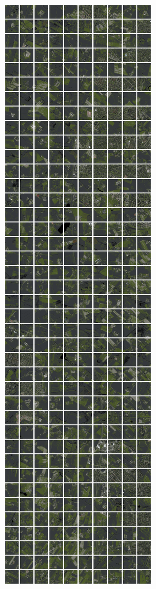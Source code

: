 <html>
<div>
<img src="https://github.com/HakkaTjakka/NL_TILE_MAP/blob/main/18/625/-1045/r.6250.-10450.png" height="44" width="44">
<img src="https://github.com/HakkaTjakka/NL_TILE_MAP/blob/main/18/625/-1045/r.6251.-10450.png" height="44" width="44">
<img src="https://github.com/HakkaTjakka/NL_TILE_MAP/blob/main/18/625/-1045/r.6252.-10450.png" height="44" width="44">
<img src="https://github.com/HakkaTjakka/NL_TILE_MAP/blob/main/18/625/-1045/r.6253.-10450.png" height="44" width="44">
<img src="https://github.com/HakkaTjakka/NL_TILE_MAP/blob/main/18/625/-1045/r.6254.-10450.png" height="44" width="44">
<img src="https://github.com/HakkaTjakka/NL_TILE_MAP/blob/main/18/625/-1045/r.6255.-10450.png" height="44" width="44">
<img src="https://github.com/HakkaTjakka/NL_TILE_MAP/blob/main/18/625/-1045/r.6256.-10450.png" height="44" width="44">
<img src="https://github.com/HakkaTjakka/NL_TILE_MAP/blob/main/18/625/-1045/r.6257.-10450.png" height="44" width="44">
<img src="https://github.com/HakkaTjakka/NL_TILE_MAP/blob/main/18/625/-1045/r.6258.-10450.png" height="44" width="44">
<img src="https://github.com/HakkaTjakka/NL_TILE_MAP/blob/main/18/625/-1045/r.6259.-10450.png" height="44" width="44">
<img src="https://github.com/HakkaTjakka/NL_TILE_MAP/blob/main/18/626/-1045/r.6260.-10450.png" height="44" width="44">
<img src="https://github.com/HakkaTjakka/NL_TILE_MAP/blob/main/18/626/-1045/r.6261.-10450.png" height="44" width="44">
<img src="https://github.com/HakkaTjakka/NL_TILE_MAP/blob/main/18/626/-1045/r.6262.-10450.png" height="44" width="44">
<img src="https://github.com/HakkaTjakka/NL_TILE_MAP/blob/main/18/626/-1045/r.6263.-10450.png" height="44" width="44">
<img src="https://github.com/HakkaTjakka/NL_TILE_MAP/blob/main/18/626/-1045/r.6264.-10450.png" height="44" width="44">
<img src="https://github.com/HakkaTjakka/NL_TILE_MAP/blob/main/18/626/-1045/r.6265.-10450.png" height="44" width="44">
<img src="https://github.com/HakkaTjakka/NL_TILE_MAP/blob/main/18/626/-1045/r.6266.-10450.png" height="44" width="44">
<img src="https://github.com/HakkaTjakka/NL_TILE_MAP/blob/main/18/626/-1045/r.6267.-10450.png" height="44" width="44">
<img src="https://github.com/HakkaTjakka/NL_TILE_MAP/blob/main/18/626/-1045/r.6268.-10450.png" height="44" width="44">
<img src="https://github.com/HakkaTjakka/NL_TILE_MAP/blob/main/18/626/-1045/r.6269.-10450.png" height="44" width="44">
<br>
<img src="https://github.com/HakkaTjakka/NL_TILE_MAP/blob/main/18/625/-1045/r.6250.-10449.png" height="44" width="44">
<img src="https://github.com/HakkaTjakka/NL_TILE_MAP/blob/main/18/625/-1045/r.6251.-10449.png" height="44" width="44">
<img src="https://github.com/HakkaTjakka/NL_TILE_MAP/blob/main/18/625/-1045/r.6252.-10449.png" height="44" width="44">
<img src="https://github.com/HakkaTjakka/NL_TILE_MAP/blob/main/18/625/-1045/r.6253.-10449.png" height="44" width="44">
<img src="https://github.com/HakkaTjakka/NL_TILE_MAP/blob/main/18/625/-1045/r.6254.-10449.png" height="44" width="44">
<img src="https://github.com/HakkaTjakka/NL_TILE_MAP/blob/main/18/625/-1045/r.6255.-10449.png" height="44" width="44">
<img src="https://github.com/HakkaTjakka/NL_TILE_MAP/blob/main/18/625/-1045/r.6256.-10449.png" height="44" width="44">
<img src="https://github.com/HakkaTjakka/NL_TILE_MAP/blob/main/18/625/-1045/r.6257.-10449.png" height="44" width="44">
<img src="https://github.com/HakkaTjakka/NL_TILE_MAP/blob/main/18/625/-1045/r.6258.-10449.png" height="44" width="44">
<img src="https://github.com/HakkaTjakka/NL_TILE_MAP/blob/main/18/625/-1045/r.6259.-10449.png" height="44" width="44">
<img src="https://github.com/HakkaTjakka/NL_TILE_MAP/blob/main/18/626/-1045/r.6260.-10449.png" height="44" width="44">
<img src="https://github.com/HakkaTjakka/NL_TILE_MAP/blob/main/18/626/-1045/r.6261.-10449.png" height="44" width="44">
<img src="https://github.com/HakkaTjakka/NL_TILE_MAP/blob/main/18/626/-1045/r.6262.-10449.png" height="44" width="44">
<img src="https://github.com/HakkaTjakka/NL_TILE_MAP/blob/main/18/626/-1045/r.6263.-10449.png" height="44" width="44">
<img src="https://github.com/HakkaTjakka/NL_TILE_MAP/blob/main/18/626/-1045/r.6264.-10449.png" height="44" width="44">
<img src="https://github.com/HakkaTjakka/NL_TILE_MAP/blob/main/18/626/-1045/r.6265.-10449.png" height="44" width="44">
<img src="https://github.com/HakkaTjakka/NL_TILE_MAP/blob/main/18/626/-1045/r.6266.-10449.png" height="44" width="44">
<img src="https://github.com/HakkaTjakka/NL_TILE_MAP/blob/main/18/626/-1045/r.6267.-10449.png" height="44" width="44">
<img src="https://github.com/HakkaTjakka/NL_TILE_MAP/blob/main/18/626/-1045/r.6268.-10449.png" height="44" width="44">
<img src="https://github.com/HakkaTjakka/NL_TILE_MAP/blob/main/18/626/-1045/r.6269.-10449.png" height="44" width="44">
<br>
<img src="https://github.com/HakkaTjakka/NL_TILE_MAP/blob/main/18/625/-1045/r.6250.-10448.png" height="44" width="44">
<img src="https://github.com/HakkaTjakka/NL_TILE_MAP/blob/main/18/625/-1045/r.6251.-10448.png" height="44" width="44">
<img src="https://github.com/HakkaTjakka/NL_TILE_MAP/blob/main/18/625/-1045/r.6252.-10448.png" height="44" width="44">
<img src="https://github.com/HakkaTjakka/NL_TILE_MAP/blob/main/18/625/-1045/r.6253.-10448.png" height="44" width="44">
<img src="https://github.com/HakkaTjakka/NL_TILE_MAP/blob/main/18/625/-1045/r.6254.-10448.png" height="44" width="44">
<img src="https://github.com/HakkaTjakka/NL_TILE_MAP/blob/main/18/625/-1045/r.6255.-10448.png" height="44" width="44">
<img src="https://github.com/HakkaTjakka/NL_TILE_MAP/blob/main/18/625/-1045/r.6256.-10448.png" height="44" width="44">
<img src="https://github.com/HakkaTjakka/NL_TILE_MAP/blob/main/18/625/-1045/r.6257.-10448.png" height="44" width="44">
<img src="https://github.com/HakkaTjakka/NL_TILE_MAP/blob/main/18/625/-1045/r.6258.-10448.png" height="44" width="44">
<img src="https://github.com/HakkaTjakka/NL_TILE_MAP/blob/main/18/625/-1045/r.6259.-10448.png" height="44" width="44">
<img src="https://github.com/HakkaTjakka/NL_TILE_MAP/blob/main/18/626/-1045/r.6260.-10448.png" height="44" width="44">
<img src="https://github.com/HakkaTjakka/NL_TILE_MAP/blob/main/18/626/-1045/r.6261.-10448.png" height="44" width="44">
<img src="https://github.com/HakkaTjakka/NL_TILE_MAP/blob/main/18/626/-1045/r.6262.-10448.png" height="44" width="44">
<img src="https://github.com/HakkaTjakka/NL_TILE_MAP/blob/main/18/626/-1045/r.6263.-10448.png" height="44" width="44">
<img src="https://github.com/HakkaTjakka/NL_TILE_MAP/blob/main/18/626/-1045/r.6264.-10448.png" height="44" width="44">
<img src="https://github.com/HakkaTjakka/NL_TILE_MAP/blob/main/18/626/-1045/r.6265.-10448.png" height="44" width="44">
<img src="https://github.com/HakkaTjakka/NL_TILE_MAP/blob/main/18/626/-1045/r.6266.-10448.png" height="44" width="44">
<img src="https://github.com/HakkaTjakka/NL_TILE_MAP/blob/main/18/626/-1045/r.6267.-10448.png" height="44" width="44">
<img src="https://github.com/HakkaTjakka/NL_TILE_MAP/blob/main/18/626/-1045/r.6268.-10448.png" height="44" width="44">
<img src="https://github.com/HakkaTjakka/NL_TILE_MAP/blob/main/18/626/-1045/r.6269.-10448.png" height="44" width="44">
<br>
<img src="https://github.com/HakkaTjakka/NL_TILE_MAP/blob/main/18/625/-1045/r.6250.-10447.png" height="44" width="44">
<img src="https://github.com/HakkaTjakka/NL_TILE_MAP/blob/main/18/625/-1045/r.6251.-10447.png" height="44" width="44">
<img src="https://github.com/HakkaTjakka/NL_TILE_MAP/blob/main/18/625/-1045/r.6252.-10447.png" height="44" width="44">
<img src="https://github.com/HakkaTjakka/NL_TILE_MAP/blob/main/18/625/-1045/r.6253.-10447.png" height="44" width="44">
<img src="https://github.com/HakkaTjakka/NL_TILE_MAP/blob/main/18/625/-1045/r.6254.-10447.png" height="44" width="44">
<img src="https://github.com/HakkaTjakka/NL_TILE_MAP/blob/main/18/625/-1045/r.6255.-10447.png" height="44" width="44">
<img src="https://github.com/HakkaTjakka/NL_TILE_MAP/blob/main/18/625/-1045/r.6256.-10447.png" height="44" width="44">
<img src="https://github.com/HakkaTjakka/NL_TILE_MAP/blob/main/18/625/-1045/r.6257.-10447.png" height="44" width="44">
<img src="https://github.com/HakkaTjakka/NL_TILE_MAP/blob/main/18/625/-1045/r.6258.-10447.png" height="44" width="44">
<img src="https://github.com/HakkaTjakka/NL_TILE_MAP/blob/main/18/625/-1045/r.6259.-10447.png" height="44" width="44">
<img src="https://github.com/HakkaTjakka/NL_TILE_MAP/blob/main/18/626/-1045/r.6260.-10447.png" height="44" width="44">
<img src="https://github.com/HakkaTjakka/NL_TILE_MAP/blob/main/18/626/-1045/r.6261.-10447.png" height="44" width="44">
<img src="https://github.com/HakkaTjakka/NL_TILE_MAP/blob/main/18/626/-1045/r.6262.-10447.png" height="44" width="44">
<img src="https://github.com/HakkaTjakka/NL_TILE_MAP/blob/main/18/626/-1045/r.6263.-10447.png" height="44" width="44">
<img src="https://github.com/HakkaTjakka/NL_TILE_MAP/blob/main/18/626/-1045/r.6264.-10447.png" height="44" width="44">
<img src="https://github.com/HakkaTjakka/NL_TILE_MAP/blob/main/18/626/-1045/r.6265.-10447.png" height="44" width="44">
<img src="https://github.com/HakkaTjakka/NL_TILE_MAP/blob/main/18/626/-1045/r.6266.-10447.png" height="44" width="44">
<img src="https://github.com/HakkaTjakka/NL_TILE_MAP/blob/main/18/626/-1045/r.6267.-10447.png" height="44" width="44">
<img src="https://github.com/HakkaTjakka/NL_TILE_MAP/blob/main/18/626/-1045/r.6268.-10447.png" height="44" width="44">
<img src="https://github.com/HakkaTjakka/NL_TILE_MAP/blob/main/18/626/-1045/r.6269.-10447.png" height="44" width="44">
<br>
<img src="https://github.com/HakkaTjakka/NL_TILE_MAP/blob/main/18/625/-1045/r.6250.-10446.png" height="44" width="44">
<img src="https://github.com/HakkaTjakka/NL_TILE_MAP/blob/main/18/625/-1045/r.6251.-10446.png" height="44" width="44">
<img src="https://github.com/HakkaTjakka/NL_TILE_MAP/blob/main/18/625/-1045/r.6252.-10446.png" height="44" width="44">
<img src="https://github.com/HakkaTjakka/NL_TILE_MAP/blob/main/18/625/-1045/r.6253.-10446.png" height="44" width="44">
<img src="https://github.com/HakkaTjakka/NL_TILE_MAP/blob/main/18/625/-1045/r.6254.-10446.png" height="44" width="44">
<img src="https://github.com/HakkaTjakka/NL_TILE_MAP/blob/main/18/625/-1045/r.6255.-10446.png" height="44" width="44">
<img src="https://github.com/HakkaTjakka/NL_TILE_MAP/blob/main/18/625/-1045/r.6256.-10446.png" height="44" width="44">
<img src="https://github.com/HakkaTjakka/NL_TILE_MAP/blob/main/18/625/-1045/r.6257.-10446.png" height="44" width="44">
<img src="https://github.com/HakkaTjakka/NL_TILE_MAP/blob/main/18/625/-1045/r.6258.-10446.png" height="44" width="44">
<img src="https://github.com/HakkaTjakka/NL_TILE_MAP/blob/main/18/625/-1045/r.6259.-10446.png" height="44" width="44">
<img src="https://github.com/HakkaTjakka/NL_TILE_MAP/blob/main/18/626/-1045/r.6260.-10446.png" height="44" width="44">
<img src="https://github.com/HakkaTjakka/NL_TILE_MAP/blob/main/18/626/-1045/r.6261.-10446.png" height="44" width="44">
<img src="https://github.com/HakkaTjakka/NL_TILE_MAP/blob/main/18/626/-1045/r.6262.-10446.png" height="44" width="44">
<img src="https://github.com/HakkaTjakka/NL_TILE_MAP/blob/main/18/626/-1045/r.6263.-10446.png" height="44" width="44">
<img src="https://github.com/HakkaTjakka/NL_TILE_MAP/blob/main/18/626/-1045/r.6264.-10446.png" height="44" width="44">
<img src="https://github.com/HakkaTjakka/NL_TILE_MAP/blob/main/18/626/-1045/r.6265.-10446.png" height="44" width="44">
<img src="https://github.com/HakkaTjakka/NL_TILE_MAP/blob/main/18/626/-1045/r.6266.-10446.png" height="44" width="44">
<img src="https://github.com/HakkaTjakka/NL_TILE_MAP/blob/main/18/626/-1045/r.6267.-10446.png" height="44" width="44">
<img src="https://github.com/HakkaTjakka/NL_TILE_MAP/blob/main/18/626/-1045/r.6268.-10446.png" height="44" width="44">
<img src="https://github.com/HakkaTjakka/NL_TILE_MAP/blob/main/18/626/-1045/r.6269.-10446.png" height="44" width="44">
<br>
<img src="https://github.com/HakkaTjakka/NL_TILE_MAP/blob/main/18/625/-1045/r.6250.-10445.png" height="44" width="44">
<img src="https://github.com/HakkaTjakka/NL_TILE_MAP/blob/main/18/625/-1045/r.6251.-10445.png" height="44" width="44">
<img src="https://github.com/HakkaTjakka/NL_TILE_MAP/blob/main/18/625/-1045/r.6252.-10445.png" height="44" width="44">
<img src="https://github.com/HakkaTjakka/NL_TILE_MAP/blob/main/18/625/-1045/r.6253.-10445.png" height="44" width="44">
<img src="https://github.com/HakkaTjakka/NL_TILE_MAP/blob/main/18/625/-1045/r.6254.-10445.png" height="44" width="44">
<img src="https://github.com/HakkaTjakka/NL_TILE_MAP/blob/main/18/625/-1045/r.6255.-10445.png" height="44" width="44">
<img src="https://github.com/HakkaTjakka/NL_TILE_MAP/blob/main/18/625/-1045/r.6256.-10445.png" height="44" width="44">
<img src="https://github.com/HakkaTjakka/NL_TILE_MAP/blob/main/18/625/-1045/r.6257.-10445.png" height="44" width="44">
<img src="https://github.com/HakkaTjakka/NL_TILE_MAP/blob/main/18/625/-1045/r.6258.-10445.png" height="44" width="44">
<img src="https://github.com/HakkaTjakka/NL_TILE_MAP/blob/main/18/625/-1045/r.6259.-10445.png" height="44" width="44">
<img src="https://github.com/HakkaTjakka/NL_TILE_MAP/blob/main/18/626/-1045/r.6260.-10445.png" height="44" width="44">
<img src="https://github.com/HakkaTjakka/NL_TILE_MAP/blob/main/18/626/-1045/r.6261.-10445.png" height="44" width="44">
<img src="https://github.com/HakkaTjakka/NL_TILE_MAP/blob/main/18/626/-1045/r.6262.-10445.png" height="44" width="44">
<img src="https://github.com/HakkaTjakka/NL_TILE_MAP/blob/main/18/626/-1045/r.6263.-10445.png" height="44" width="44">
<img src="https://github.com/HakkaTjakka/NL_TILE_MAP/blob/main/18/626/-1045/r.6264.-10445.png" height="44" width="44">
<img src="https://github.com/HakkaTjakka/NL_TILE_MAP/blob/main/18/626/-1045/r.6265.-10445.png" height="44" width="44">
<img src="https://github.com/HakkaTjakka/NL_TILE_MAP/blob/main/18/626/-1045/r.6266.-10445.png" height="44" width="44">
<img src="https://github.com/HakkaTjakka/NL_TILE_MAP/blob/main/18/626/-1045/r.6267.-10445.png" height="44" width="44">
<img src="https://github.com/HakkaTjakka/NL_TILE_MAP/blob/main/18/626/-1045/r.6268.-10445.png" height="44" width="44">
<img src="https://github.com/HakkaTjakka/NL_TILE_MAP/blob/main/18/626/-1045/r.6269.-10445.png" height="44" width="44">
<br>
<img src="https://github.com/HakkaTjakka/NL_TILE_MAP/blob/main/18/625/-1045/r.6250.-10444.png" height="44" width="44">
<img src="https://github.com/HakkaTjakka/NL_TILE_MAP/blob/main/18/625/-1045/r.6251.-10444.png" height="44" width="44">
<img src="https://github.com/HakkaTjakka/NL_TILE_MAP/blob/main/18/625/-1045/r.6252.-10444.png" height="44" width="44">
<img src="https://github.com/HakkaTjakka/NL_TILE_MAP/blob/main/18/625/-1045/r.6253.-10444.png" height="44" width="44">
<img src="https://github.com/HakkaTjakka/NL_TILE_MAP/blob/main/18/625/-1045/r.6254.-10444.png" height="44" width="44">
<img src="https://github.com/HakkaTjakka/NL_TILE_MAP/blob/main/18/625/-1045/r.6255.-10444.png" height="44" width="44">
<img src="https://github.com/HakkaTjakka/NL_TILE_MAP/blob/main/18/625/-1045/r.6256.-10444.png" height="44" width="44">
<img src="https://github.com/HakkaTjakka/NL_TILE_MAP/blob/main/18/625/-1045/r.6257.-10444.png" height="44" width="44">
<img src="https://github.com/HakkaTjakka/NL_TILE_MAP/blob/main/18/625/-1045/r.6258.-10444.png" height="44" width="44">
<img src="https://github.com/HakkaTjakka/NL_TILE_MAP/blob/main/18/625/-1045/r.6259.-10444.png" height="44" width="44">
<img src="https://github.com/HakkaTjakka/NL_TILE_MAP/blob/main/18/626/-1045/r.6260.-10444.png" height="44" width="44">
<img src="https://github.com/HakkaTjakka/NL_TILE_MAP/blob/main/18/626/-1045/r.6261.-10444.png" height="44" width="44">
<img src="https://github.com/HakkaTjakka/NL_TILE_MAP/blob/main/18/626/-1045/r.6262.-10444.png" height="44" width="44">
<img src="https://github.com/HakkaTjakka/NL_TILE_MAP/blob/main/18/626/-1045/r.6263.-10444.png" height="44" width="44">
<img src="https://github.com/HakkaTjakka/NL_TILE_MAP/blob/main/18/626/-1045/r.6264.-10444.png" height="44" width="44">
<img src="https://github.com/HakkaTjakka/NL_TILE_MAP/blob/main/18/626/-1045/r.6265.-10444.png" height="44" width="44">
<img src="https://github.com/HakkaTjakka/NL_TILE_MAP/blob/main/18/626/-1045/r.6266.-10444.png" height="44" width="44">
<img src="https://github.com/HakkaTjakka/NL_TILE_MAP/blob/main/18/626/-1045/r.6267.-10444.png" height="44" width="44">
<img src="https://github.com/HakkaTjakka/NL_TILE_MAP/blob/main/18/626/-1045/r.6268.-10444.png" height="44" width="44">
<img src="https://github.com/HakkaTjakka/NL_TILE_MAP/blob/main/18/626/-1045/r.6269.-10444.png" height="44" width="44">
<br>
<img src="https://github.com/HakkaTjakka/NL_TILE_MAP/blob/main/18/625/-1045/r.6250.-10443.png" height="44" width="44">
<img src="https://github.com/HakkaTjakka/NL_TILE_MAP/blob/main/18/625/-1045/r.6251.-10443.png" height="44" width="44">
<img src="https://github.com/HakkaTjakka/NL_TILE_MAP/blob/main/18/625/-1045/r.6252.-10443.png" height="44" width="44">
<img src="https://github.com/HakkaTjakka/NL_TILE_MAP/blob/main/18/625/-1045/r.6253.-10443.png" height="44" width="44">
<img src="https://github.com/HakkaTjakka/NL_TILE_MAP/blob/main/18/625/-1045/r.6254.-10443.png" height="44" width="44">
<img src="https://github.com/HakkaTjakka/NL_TILE_MAP/blob/main/18/625/-1045/r.6255.-10443.png" height="44" width="44">
<img src="https://github.com/HakkaTjakka/NL_TILE_MAP/blob/main/18/625/-1045/r.6256.-10443.png" height="44" width="44">
<img src="https://github.com/HakkaTjakka/NL_TILE_MAP/blob/main/18/625/-1045/r.6257.-10443.png" height="44" width="44">
<img src="https://github.com/HakkaTjakka/NL_TILE_MAP/blob/main/18/625/-1045/r.6258.-10443.png" height="44" width="44">
<img src="https://github.com/HakkaTjakka/NL_TILE_MAP/blob/main/18/625/-1045/r.6259.-10443.png" height="44" width="44">
<img src="https://github.com/HakkaTjakka/NL_TILE_MAP/blob/main/18/626/-1045/r.6260.-10443.png" height="44" width="44">
<img src="https://github.com/HakkaTjakka/NL_TILE_MAP/blob/main/18/626/-1045/r.6261.-10443.png" height="44" width="44">
<img src="https://github.com/HakkaTjakka/NL_TILE_MAP/blob/main/18/626/-1045/r.6262.-10443.png" height="44" width="44">
<img src="https://github.com/HakkaTjakka/NL_TILE_MAP/blob/main/18/626/-1045/r.6263.-10443.png" height="44" width="44">
<img src="https://github.com/HakkaTjakka/NL_TILE_MAP/blob/main/18/626/-1045/r.6264.-10443.png" height="44" width="44">
<img src="https://github.com/HakkaTjakka/NL_TILE_MAP/blob/main/18/626/-1045/r.6265.-10443.png" height="44" width="44">
<img src="https://github.com/HakkaTjakka/NL_TILE_MAP/blob/main/18/626/-1045/r.6266.-10443.png" height="44" width="44">
<img src="https://github.com/HakkaTjakka/NL_TILE_MAP/blob/main/18/626/-1045/r.6267.-10443.png" height="44" width="44">
<img src="https://github.com/HakkaTjakka/NL_TILE_MAP/blob/main/18/626/-1045/r.6268.-10443.png" height="44" width="44">
<img src="https://github.com/HakkaTjakka/NL_TILE_MAP/blob/main/18/626/-1045/r.6269.-10443.png" height="44" width="44">
<br>
<img src="https://github.com/HakkaTjakka/NL_TILE_MAP/blob/main/18/625/-1045/r.6250.-10442.png" height="44" width="44">
<img src="https://github.com/HakkaTjakka/NL_TILE_MAP/blob/main/18/625/-1045/r.6251.-10442.png" height="44" width="44">
<img src="https://github.com/HakkaTjakka/NL_TILE_MAP/blob/main/18/625/-1045/r.6252.-10442.png" height="44" width="44">
<img src="https://github.com/HakkaTjakka/NL_TILE_MAP/blob/main/18/625/-1045/r.6253.-10442.png" height="44" width="44">
<img src="https://github.com/HakkaTjakka/NL_TILE_MAP/blob/main/18/625/-1045/r.6254.-10442.png" height="44" width="44">
<img src="https://github.com/HakkaTjakka/NL_TILE_MAP/blob/main/18/625/-1045/r.6255.-10442.png" height="44" width="44">
<img src="https://github.com/HakkaTjakka/NL_TILE_MAP/blob/main/18/625/-1045/r.6256.-10442.png" height="44" width="44">
<img src="https://github.com/HakkaTjakka/NL_TILE_MAP/blob/main/18/625/-1045/r.6257.-10442.png" height="44" width="44">
<img src="https://github.com/HakkaTjakka/NL_TILE_MAP/blob/main/18/625/-1045/r.6258.-10442.png" height="44" width="44">
<img src="https://github.com/HakkaTjakka/NL_TILE_MAP/blob/main/18/625/-1045/r.6259.-10442.png" height="44" width="44">
<img src="https://github.com/HakkaTjakka/NL_TILE_MAP/blob/main/18/626/-1045/r.6260.-10442.png" height="44" width="44">
<img src="https://github.com/HakkaTjakka/NL_TILE_MAP/blob/main/18/626/-1045/r.6261.-10442.png" height="44" width="44">
<img src="https://github.com/HakkaTjakka/NL_TILE_MAP/blob/main/18/626/-1045/r.6262.-10442.png" height="44" width="44">
<img src="https://github.com/HakkaTjakka/NL_TILE_MAP/blob/main/18/626/-1045/r.6263.-10442.png" height="44" width="44">
<img src="https://github.com/HakkaTjakka/NL_TILE_MAP/blob/main/18/626/-1045/r.6264.-10442.png" height="44" width="44">
<img src="https://github.com/HakkaTjakka/NL_TILE_MAP/blob/main/18/626/-1045/r.6265.-10442.png" height="44" width="44">
<img src="https://github.com/HakkaTjakka/NL_TILE_MAP/blob/main/18/626/-1045/r.6266.-10442.png" height="44" width="44">
<img src="https://github.com/HakkaTjakka/NL_TILE_MAP/blob/main/18/626/-1045/r.6267.-10442.png" height="44" width="44">
<img src="https://github.com/HakkaTjakka/NL_TILE_MAP/blob/main/18/626/-1045/r.6268.-10442.png" height="44" width="44">
<img src="https://github.com/HakkaTjakka/NL_TILE_MAP/blob/main/18/626/-1045/r.6269.-10442.png" height="44" width="44">
<br>
<img src="https://github.com/HakkaTjakka/NL_TILE_MAP/blob/main/18/625/-1045/r.6250.-10441.png" height="44" width="44">
<img src="https://github.com/HakkaTjakka/NL_TILE_MAP/blob/main/18/625/-1045/r.6251.-10441.png" height="44" width="44">
<img src="https://github.com/HakkaTjakka/NL_TILE_MAP/blob/main/18/625/-1045/r.6252.-10441.png" height="44" width="44">
<img src="https://github.com/HakkaTjakka/NL_TILE_MAP/blob/main/18/625/-1045/r.6253.-10441.png" height="44" width="44">
<img src="https://github.com/HakkaTjakka/NL_TILE_MAP/blob/main/18/625/-1045/r.6254.-10441.png" height="44" width="44">
<img src="https://github.com/HakkaTjakka/NL_TILE_MAP/blob/main/18/625/-1045/r.6255.-10441.png" height="44" width="44">
<img src="https://github.com/HakkaTjakka/NL_TILE_MAP/blob/main/18/625/-1045/r.6256.-10441.png" height="44" width="44">
<img src="https://github.com/HakkaTjakka/NL_TILE_MAP/blob/main/18/625/-1045/r.6257.-10441.png" height="44" width="44">
<img src="https://github.com/HakkaTjakka/NL_TILE_MAP/blob/main/18/625/-1045/r.6258.-10441.png" height="44" width="44">
<img src="https://github.com/HakkaTjakka/NL_TILE_MAP/blob/main/18/625/-1045/r.6259.-10441.png" height="44" width="44">
<img src="https://github.com/HakkaTjakka/NL_TILE_MAP/blob/main/18/626/-1045/r.6260.-10441.png" height="44" width="44">
<img src="https://github.com/HakkaTjakka/NL_TILE_MAP/blob/main/18/626/-1045/r.6261.-10441.png" height="44" width="44">
<img src="https://github.com/HakkaTjakka/NL_TILE_MAP/blob/main/18/626/-1045/r.6262.-10441.png" height="44" width="44">
<img src="https://github.com/HakkaTjakka/NL_TILE_MAP/blob/main/18/626/-1045/r.6263.-10441.png" height="44" width="44">
<img src="https://github.com/HakkaTjakka/NL_TILE_MAP/blob/main/18/626/-1045/r.6264.-10441.png" height="44" width="44">
<img src="https://github.com/HakkaTjakka/NL_TILE_MAP/blob/main/18/626/-1045/r.6265.-10441.png" height="44" width="44">
<img src="https://github.com/HakkaTjakka/NL_TILE_MAP/blob/main/18/626/-1045/r.6266.-10441.png" height="44" width="44">
<img src="https://github.com/HakkaTjakka/NL_TILE_MAP/blob/main/18/626/-1045/r.6267.-10441.png" height="44" width="44">
<img src="https://github.com/HakkaTjakka/NL_TILE_MAP/blob/main/18/626/-1045/r.6268.-10441.png" height="44" width="44">
<img src="https://github.com/HakkaTjakka/NL_TILE_MAP/blob/main/18/626/-1045/r.6269.-10441.png" height="44" width="44">
<br>
<img src="https://github.com/HakkaTjakka/NL_TILE_MAP/blob/main/18/625/-1044/r.6250.-10440.png" height="44" width="44">
<img src="https://github.com/HakkaTjakka/NL_TILE_MAP/blob/main/18/625/-1044/r.6251.-10440.png" height="44" width="44">
<img src="https://github.com/HakkaTjakka/NL_TILE_MAP/blob/main/18/625/-1044/r.6252.-10440.png" height="44" width="44">
<img src="https://github.com/HakkaTjakka/NL_TILE_MAP/blob/main/18/625/-1044/r.6253.-10440.png" height="44" width="44">
<img src="https://github.com/HakkaTjakka/NL_TILE_MAP/blob/main/18/625/-1044/r.6254.-10440.png" height="44" width="44">
<img src="https://github.com/HakkaTjakka/NL_TILE_MAP/blob/main/18/625/-1044/r.6255.-10440.png" height="44" width="44">
<img src="https://github.com/HakkaTjakka/NL_TILE_MAP/blob/main/18/625/-1044/r.6256.-10440.png" height="44" width="44">
<img src="https://github.com/HakkaTjakka/NL_TILE_MAP/blob/main/18/625/-1044/r.6257.-10440.png" height="44" width="44">
<img src="https://github.com/HakkaTjakka/NL_TILE_MAP/blob/main/18/625/-1044/r.6258.-10440.png" height="44" width="44">
<img src="https://github.com/HakkaTjakka/NL_TILE_MAP/blob/main/18/625/-1044/r.6259.-10440.png" height="44" width="44">
<img src="https://github.com/HakkaTjakka/NL_TILE_MAP/blob/main/18/626/-1044/r.6260.-10440.png" height="44" width="44">
<img src="https://github.com/HakkaTjakka/NL_TILE_MAP/blob/main/18/626/-1044/r.6261.-10440.png" height="44" width="44">
<img src="https://github.com/HakkaTjakka/NL_TILE_MAP/blob/main/18/626/-1044/r.6262.-10440.png" height="44" width="44">
<img src="https://github.com/HakkaTjakka/NL_TILE_MAP/blob/main/18/626/-1044/r.6263.-10440.png" height="44" width="44">
<img src="https://github.com/HakkaTjakka/NL_TILE_MAP/blob/main/18/626/-1044/r.6264.-10440.png" height="44" width="44">
<img src="https://github.com/HakkaTjakka/NL_TILE_MAP/blob/main/18/626/-1044/r.6265.-10440.png" height="44" width="44">
<img src="https://github.com/HakkaTjakka/NL_TILE_MAP/blob/main/18/626/-1044/r.6266.-10440.png" height="44" width="44">
<img src="https://github.com/HakkaTjakka/NL_TILE_MAP/blob/main/18/626/-1044/r.6267.-10440.png" height="44" width="44">
<img src="https://github.com/HakkaTjakka/NL_TILE_MAP/blob/main/18/626/-1044/r.6268.-10440.png" height="44" width="44">
<img src="https://github.com/HakkaTjakka/NL_TILE_MAP/blob/main/18/626/-1044/r.6269.-10440.png" height="44" width="44">
<br>
<img src="https://github.com/HakkaTjakka/NL_TILE_MAP/blob/main/18/625/-1044/r.6250.-10439.png" height="44" width="44">
<img src="https://github.com/HakkaTjakka/NL_TILE_MAP/blob/main/18/625/-1044/r.6251.-10439.png" height="44" width="44">
<img src="https://github.com/HakkaTjakka/NL_TILE_MAP/blob/main/18/625/-1044/r.6252.-10439.png" height="44" width="44">
<img src="https://github.com/HakkaTjakka/NL_TILE_MAP/blob/main/18/625/-1044/r.6253.-10439.png" height="44" width="44">
<img src="https://github.com/HakkaTjakka/NL_TILE_MAP/blob/main/18/625/-1044/r.6254.-10439.png" height="44" width="44">
<img src="https://github.com/HakkaTjakka/NL_TILE_MAP/blob/main/18/625/-1044/r.6255.-10439.png" height="44" width="44">
<img src="https://github.com/HakkaTjakka/NL_TILE_MAP/blob/main/18/625/-1044/r.6256.-10439.png" height="44" width="44">
<img src="https://github.com/HakkaTjakka/NL_TILE_MAP/blob/main/18/625/-1044/r.6257.-10439.png" height="44" width="44">
<img src="https://github.com/HakkaTjakka/NL_TILE_MAP/blob/main/18/625/-1044/r.6258.-10439.png" height="44" width="44">
<img src="https://github.com/HakkaTjakka/NL_TILE_MAP/blob/main/18/625/-1044/r.6259.-10439.png" height="44" width="44">
<img src="https://github.com/HakkaTjakka/NL_TILE_MAP/blob/main/18/626/-1044/r.6260.-10439.png" height="44" width="44">
<img src="https://github.com/HakkaTjakka/NL_TILE_MAP/blob/main/18/626/-1044/r.6261.-10439.png" height="44" width="44">
<img src="https://github.com/HakkaTjakka/NL_TILE_MAP/blob/main/18/626/-1044/r.6262.-10439.png" height="44" width="44">
<img src="https://github.com/HakkaTjakka/NL_TILE_MAP/blob/main/18/626/-1044/r.6263.-10439.png" height="44" width="44">
<img src="https://github.com/HakkaTjakka/NL_TILE_MAP/blob/main/18/626/-1044/r.6264.-10439.png" height="44" width="44">
<img src="https://github.com/HakkaTjakka/NL_TILE_MAP/blob/main/18/626/-1044/r.6265.-10439.png" height="44" width="44">
<img src="https://github.com/HakkaTjakka/NL_TILE_MAP/blob/main/18/626/-1044/r.6266.-10439.png" height="44" width="44">
<img src="https://github.com/HakkaTjakka/NL_TILE_MAP/blob/main/18/626/-1044/r.6267.-10439.png" height="44" width="44">
<img src="https://github.com/HakkaTjakka/NL_TILE_MAP/blob/main/18/626/-1044/r.6268.-10439.png" height="44" width="44">
<img src="https://github.com/HakkaTjakka/NL_TILE_MAP/blob/main/18/626/-1044/r.6269.-10439.png" height="44" width="44">
<br>
<img src="https://github.com/HakkaTjakka/NL_TILE_MAP/blob/main/18/625/-1044/r.6250.-10438.png" height="44" width="44">
<img src="https://github.com/HakkaTjakka/NL_TILE_MAP/blob/main/18/625/-1044/r.6251.-10438.png" height="44" width="44">
<img src="https://github.com/HakkaTjakka/NL_TILE_MAP/blob/main/18/625/-1044/r.6252.-10438.png" height="44" width="44">
<img src="https://github.com/HakkaTjakka/NL_TILE_MAP/blob/main/18/625/-1044/r.6253.-10438.png" height="44" width="44">
<img src="https://github.com/HakkaTjakka/NL_TILE_MAP/blob/main/18/625/-1044/r.6254.-10438.png" height="44" width="44">
<img src="https://github.com/HakkaTjakka/NL_TILE_MAP/blob/main/18/625/-1044/r.6255.-10438.png" height="44" width="44">
<img src="https://github.com/HakkaTjakka/NL_TILE_MAP/blob/main/18/625/-1044/r.6256.-10438.png" height="44" width="44">
<img src="https://github.com/HakkaTjakka/NL_TILE_MAP/blob/main/18/625/-1044/r.6257.-10438.png" height="44" width="44">
<img src="https://github.com/HakkaTjakka/NL_TILE_MAP/blob/main/18/625/-1044/r.6258.-10438.png" height="44" width="44">
<img src="https://github.com/HakkaTjakka/NL_TILE_MAP/blob/main/18/625/-1044/r.6259.-10438.png" height="44" width="44">
<img src="https://github.com/HakkaTjakka/NL_TILE_MAP/blob/main/18/626/-1044/r.6260.-10438.png" height="44" width="44">
<img src="https://github.com/HakkaTjakka/NL_TILE_MAP/blob/main/18/626/-1044/r.6261.-10438.png" height="44" width="44">
<img src="https://github.com/HakkaTjakka/NL_TILE_MAP/blob/main/18/626/-1044/r.6262.-10438.png" height="44" width="44">
<img src="https://github.com/HakkaTjakka/NL_TILE_MAP/blob/main/18/626/-1044/r.6263.-10438.png" height="44" width="44">
<img src="https://github.com/HakkaTjakka/NL_TILE_MAP/blob/main/18/626/-1044/r.6264.-10438.png" height="44" width="44">
<img src="https://github.com/HakkaTjakka/NL_TILE_MAP/blob/main/18/626/-1044/r.6265.-10438.png" height="44" width="44">
<img src="https://github.com/HakkaTjakka/NL_TILE_MAP/blob/main/18/626/-1044/r.6266.-10438.png" height="44" width="44">
<img src="https://github.com/HakkaTjakka/NL_TILE_MAP/blob/main/18/626/-1044/r.6267.-10438.png" height="44" width="44">
<img src="https://github.com/HakkaTjakka/NL_TILE_MAP/blob/main/18/626/-1044/r.6268.-10438.png" height="44" width="44">
<img src="https://github.com/HakkaTjakka/NL_TILE_MAP/blob/main/18/626/-1044/r.6269.-10438.png" height="44" width="44">
<br>
<img src="https://github.com/HakkaTjakka/NL_TILE_MAP/blob/main/18/625/-1044/r.6250.-10437.png" height="44" width="44">
<img src="https://github.com/HakkaTjakka/NL_TILE_MAP/blob/main/18/625/-1044/r.6251.-10437.png" height="44" width="44">
<img src="https://github.com/HakkaTjakka/NL_TILE_MAP/blob/main/18/625/-1044/r.6252.-10437.png" height="44" width="44">
<img src="https://github.com/HakkaTjakka/NL_TILE_MAP/blob/main/18/625/-1044/r.6253.-10437.png" height="44" width="44">
<img src="https://github.com/HakkaTjakka/NL_TILE_MAP/blob/main/18/625/-1044/r.6254.-10437.png" height="44" width="44">
<img src="https://github.com/HakkaTjakka/NL_TILE_MAP/blob/main/18/625/-1044/r.6255.-10437.png" height="44" width="44">
<img src="https://github.com/HakkaTjakka/NL_TILE_MAP/blob/main/18/625/-1044/r.6256.-10437.png" height="44" width="44">
<img src="https://github.com/HakkaTjakka/NL_TILE_MAP/blob/main/18/625/-1044/r.6257.-10437.png" height="44" width="44">
<img src="https://github.com/HakkaTjakka/NL_TILE_MAP/blob/main/18/625/-1044/r.6258.-10437.png" height="44" width="44">
<img src="https://github.com/HakkaTjakka/NL_TILE_MAP/blob/main/18/625/-1044/r.6259.-10437.png" height="44" width="44">
<img src="https://github.com/HakkaTjakka/NL_TILE_MAP/blob/main/18/626/-1044/r.6260.-10437.png" height="44" width="44">
<img src="https://github.com/HakkaTjakka/NL_TILE_MAP/blob/main/18/626/-1044/r.6261.-10437.png" height="44" width="44">
<img src="https://github.com/HakkaTjakka/NL_TILE_MAP/blob/main/18/626/-1044/r.6262.-10437.png" height="44" width="44">
<img src="https://github.com/HakkaTjakka/NL_TILE_MAP/blob/main/18/626/-1044/r.6263.-10437.png" height="44" width="44">
<img src="https://github.com/HakkaTjakka/NL_TILE_MAP/blob/main/18/626/-1044/r.6264.-10437.png" height="44" width="44">
<img src="https://github.com/HakkaTjakka/NL_TILE_MAP/blob/main/18/626/-1044/r.6265.-10437.png" height="44" width="44">
<img src="https://github.com/HakkaTjakka/NL_TILE_MAP/blob/main/18/626/-1044/r.6266.-10437.png" height="44" width="44">
<img src="https://github.com/HakkaTjakka/NL_TILE_MAP/blob/main/18/626/-1044/r.6267.-10437.png" height="44" width="44">
<img src="https://github.com/HakkaTjakka/NL_TILE_MAP/blob/main/18/626/-1044/r.6268.-10437.png" height="44" width="44">
<img src="https://github.com/HakkaTjakka/NL_TILE_MAP/blob/main/18/626/-1044/r.6269.-10437.png" height="44" width="44">
<br>
<img src="https://github.com/HakkaTjakka/NL_TILE_MAP/blob/main/18/625/-1044/r.6250.-10436.png" height="44" width="44">
<img src="https://github.com/HakkaTjakka/NL_TILE_MAP/blob/main/18/625/-1044/r.6251.-10436.png" height="44" width="44">
<img src="https://github.com/HakkaTjakka/NL_TILE_MAP/blob/main/18/625/-1044/r.6252.-10436.png" height="44" width="44">
<img src="https://github.com/HakkaTjakka/NL_TILE_MAP/blob/main/18/625/-1044/r.6253.-10436.png" height="44" width="44">
<img src="https://github.com/HakkaTjakka/NL_TILE_MAP/blob/main/18/625/-1044/r.6254.-10436.png" height="44" width="44">
<img src="https://github.com/HakkaTjakka/NL_TILE_MAP/blob/main/18/625/-1044/r.6255.-10436.png" height="44" width="44">
<img src="https://github.com/HakkaTjakka/NL_TILE_MAP/blob/main/18/625/-1044/r.6256.-10436.png" height="44" width="44">
<img src="https://github.com/HakkaTjakka/NL_TILE_MAP/blob/main/18/625/-1044/r.6257.-10436.png" height="44" width="44">
<img src="https://github.com/HakkaTjakka/NL_TILE_MAP/blob/main/18/625/-1044/r.6258.-10436.png" height="44" width="44">
<img src="https://github.com/HakkaTjakka/NL_TILE_MAP/blob/main/18/625/-1044/r.6259.-10436.png" height="44" width="44">
<img src="https://github.com/HakkaTjakka/NL_TILE_MAP/blob/main/18/626/-1044/r.6260.-10436.png" height="44" width="44">
<img src="https://github.com/HakkaTjakka/NL_TILE_MAP/blob/main/18/626/-1044/r.6261.-10436.png" height="44" width="44">
<img src="https://github.com/HakkaTjakka/NL_TILE_MAP/blob/main/18/626/-1044/r.6262.-10436.png" height="44" width="44">
<img src="https://github.com/HakkaTjakka/NL_TILE_MAP/blob/main/18/626/-1044/r.6263.-10436.png" height="44" width="44">
<img src="https://github.com/HakkaTjakka/NL_TILE_MAP/blob/main/18/626/-1044/r.6264.-10436.png" height="44" width="44">
<img src="https://github.com/HakkaTjakka/NL_TILE_MAP/blob/main/18/626/-1044/r.6265.-10436.png" height="44" width="44">
<img src="https://github.com/HakkaTjakka/NL_TILE_MAP/blob/main/18/626/-1044/r.6266.-10436.png" height="44" width="44">
<img src="https://github.com/HakkaTjakka/NL_TILE_MAP/blob/main/18/626/-1044/r.6267.-10436.png" height="44" width="44">
<img src="https://github.com/HakkaTjakka/NL_TILE_MAP/blob/main/18/626/-1044/r.6268.-10436.png" height="44" width="44">
<img src="https://github.com/HakkaTjakka/NL_TILE_MAP/blob/main/18/626/-1044/r.6269.-10436.png" height="44" width="44">
<br>
<img src="https://github.com/HakkaTjakka/NL_TILE_MAP/blob/main/18/625/-1044/r.6250.-10435.png" height="44" width="44">
<img src="https://github.com/HakkaTjakka/NL_TILE_MAP/blob/main/18/625/-1044/r.6251.-10435.png" height="44" width="44">
<img src="https://github.com/HakkaTjakka/NL_TILE_MAP/blob/main/18/625/-1044/r.6252.-10435.png" height="44" width="44">
<img src="https://github.com/HakkaTjakka/NL_TILE_MAP/blob/main/18/625/-1044/r.6253.-10435.png" height="44" width="44">
<img src="https://github.com/HakkaTjakka/NL_TILE_MAP/blob/main/18/625/-1044/r.6254.-10435.png" height="44" width="44">
<img src="https://github.com/HakkaTjakka/NL_TILE_MAP/blob/main/18/625/-1044/r.6255.-10435.png" height="44" width="44">
<img src="https://github.com/HakkaTjakka/NL_TILE_MAP/blob/main/18/625/-1044/r.6256.-10435.png" height="44" width="44">
<img src="https://github.com/HakkaTjakka/NL_TILE_MAP/blob/main/18/625/-1044/r.6257.-10435.png" height="44" width="44">
<img src="https://github.com/HakkaTjakka/NL_TILE_MAP/blob/main/18/625/-1044/r.6258.-10435.png" height="44" width="44">
<img src="https://github.com/HakkaTjakka/NL_TILE_MAP/blob/main/18/625/-1044/r.6259.-10435.png" height="44" width="44">
<img src="https://github.com/HakkaTjakka/NL_TILE_MAP/blob/main/18/626/-1044/r.6260.-10435.png" height="44" width="44">
<img src="https://github.com/HakkaTjakka/NL_TILE_MAP/blob/main/18/626/-1044/r.6261.-10435.png" height="44" width="44">
<img src="https://github.com/HakkaTjakka/NL_TILE_MAP/blob/main/18/626/-1044/r.6262.-10435.png" height="44" width="44">
<img src="https://github.com/HakkaTjakka/NL_TILE_MAP/blob/main/18/626/-1044/r.6263.-10435.png" height="44" width="44">
<img src="https://github.com/HakkaTjakka/NL_TILE_MAP/blob/main/18/626/-1044/r.6264.-10435.png" height="44" width="44">
<img src="https://github.com/HakkaTjakka/NL_TILE_MAP/blob/main/18/626/-1044/r.6265.-10435.png" height="44" width="44">
<img src="https://github.com/HakkaTjakka/NL_TILE_MAP/blob/main/18/626/-1044/r.6266.-10435.png" height="44" width="44">
<img src="https://github.com/HakkaTjakka/NL_TILE_MAP/blob/main/18/626/-1044/r.6267.-10435.png" height="44" width="44">
<img src="https://github.com/HakkaTjakka/NL_TILE_MAP/blob/main/18/626/-1044/r.6268.-10435.png" height="44" width="44">
<img src="https://github.com/HakkaTjakka/NL_TILE_MAP/blob/main/18/626/-1044/r.6269.-10435.png" height="44" width="44">
<br>
<img src="https://github.com/HakkaTjakka/NL_TILE_MAP/blob/main/18/625/-1044/r.6250.-10434.png" height="44" width="44">
<img src="https://github.com/HakkaTjakka/NL_TILE_MAP/blob/main/18/625/-1044/r.6251.-10434.png" height="44" width="44">
<img src="https://github.com/HakkaTjakka/NL_TILE_MAP/blob/main/18/625/-1044/r.6252.-10434.png" height="44" width="44">
<img src="https://github.com/HakkaTjakka/NL_TILE_MAP/blob/main/18/625/-1044/r.6253.-10434.png" height="44" width="44">
<img src="https://github.com/HakkaTjakka/NL_TILE_MAP/blob/main/18/625/-1044/r.6254.-10434.png" height="44" width="44">
<img src="https://github.com/HakkaTjakka/NL_TILE_MAP/blob/main/18/625/-1044/r.6255.-10434.png" height="44" width="44">
<img src="https://github.com/HakkaTjakka/NL_TILE_MAP/blob/main/18/625/-1044/r.6256.-10434.png" height="44" width="44">
<img src="https://github.com/HakkaTjakka/NL_TILE_MAP/blob/main/18/625/-1044/r.6257.-10434.png" height="44" width="44">
<img src="https://github.com/HakkaTjakka/NL_TILE_MAP/blob/main/18/625/-1044/r.6258.-10434.png" height="44" width="44">
<img src="https://github.com/HakkaTjakka/NL_TILE_MAP/blob/main/18/625/-1044/r.6259.-10434.png" height="44" width="44">
<img src="https://github.com/HakkaTjakka/NL_TILE_MAP/blob/main/18/626/-1044/r.6260.-10434.png" height="44" width="44">
<img src="https://github.com/HakkaTjakka/NL_TILE_MAP/blob/main/18/626/-1044/r.6261.-10434.png" height="44" width="44">
<img src="https://github.com/HakkaTjakka/NL_TILE_MAP/blob/main/18/626/-1044/r.6262.-10434.png" height="44" width="44">
<img src="https://github.com/HakkaTjakka/NL_TILE_MAP/blob/main/18/626/-1044/r.6263.-10434.png" height="44" width="44">
<img src="https://github.com/HakkaTjakka/NL_TILE_MAP/blob/main/18/626/-1044/r.6264.-10434.png" height="44" width="44">
<img src="https://github.com/HakkaTjakka/NL_TILE_MAP/blob/main/18/626/-1044/r.6265.-10434.png" height="44" width="44">
<img src="https://github.com/HakkaTjakka/NL_TILE_MAP/blob/main/18/626/-1044/r.6266.-10434.png" height="44" width="44">
<img src="https://github.com/HakkaTjakka/NL_TILE_MAP/blob/main/18/626/-1044/r.6267.-10434.png" height="44" width="44">
<img src="https://github.com/HakkaTjakka/NL_TILE_MAP/blob/main/18/626/-1044/r.6268.-10434.png" height="44" width="44">
<img src="https://github.com/HakkaTjakka/NL_TILE_MAP/blob/main/18/626/-1044/r.6269.-10434.png" height="44" width="44">
<br>
<img src="https://github.com/HakkaTjakka/NL_TILE_MAP/blob/main/18/625/-1044/r.6250.-10433.png" height="44" width="44">
<img src="https://github.com/HakkaTjakka/NL_TILE_MAP/blob/main/18/625/-1044/r.6251.-10433.png" height="44" width="44">
<img src="https://github.com/HakkaTjakka/NL_TILE_MAP/blob/main/18/625/-1044/r.6252.-10433.png" height="44" width="44">
<img src="https://github.com/HakkaTjakka/NL_TILE_MAP/blob/main/18/625/-1044/r.6253.-10433.png" height="44" width="44">
<img src="https://github.com/HakkaTjakka/NL_TILE_MAP/blob/main/18/625/-1044/r.6254.-10433.png" height="44" width="44">
<img src="https://github.com/HakkaTjakka/NL_TILE_MAP/blob/main/18/625/-1044/r.6255.-10433.png" height="44" width="44">
<img src="https://github.com/HakkaTjakka/NL_TILE_MAP/blob/main/18/625/-1044/r.6256.-10433.png" height="44" width="44">
<img src="https://github.com/HakkaTjakka/NL_TILE_MAP/blob/main/18/625/-1044/r.6257.-10433.png" height="44" width="44">
<img src="https://github.com/HakkaTjakka/NL_TILE_MAP/blob/main/18/625/-1044/r.6258.-10433.png" height="44" width="44">
<img src="https://github.com/HakkaTjakka/NL_TILE_MAP/blob/main/18/625/-1044/r.6259.-10433.png" height="44" width="44">
<img src="https://github.com/HakkaTjakka/NL_TILE_MAP/blob/main/18/626/-1044/r.6260.-10433.png" height="44" width="44">
<img src="https://github.com/HakkaTjakka/NL_TILE_MAP/blob/main/18/626/-1044/r.6261.-10433.png" height="44" width="44">
<img src="https://github.com/HakkaTjakka/NL_TILE_MAP/blob/main/18/626/-1044/r.6262.-10433.png" height="44" width="44">
<img src="https://github.com/HakkaTjakka/NL_TILE_MAP/blob/main/18/626/-1044/r.6263.-10433.png" height="44" width="44">
<img src="https://github.com/HakkaTjakka/NL_TILE_MAP/blob/main/18/626/-1044/r.6264.-10433.png" height="44" width="44">
<img src="https://github.com/HakkaTjakka/NL_TILE_MAP/blob/main/18/626/-1044/r.6265.-10433.png" height="44" width="44">
<img src="https://github.com/HakkaTjakka/NL_TILE_MAP/blob/main/18/626/-1044/r.6266.-10433.png" height="44" width="44">
<img src="https://github.com/HakkaTjakka/NL_TILE_MAP/blob/main/18/626/-1044/r.6267.-10433.png" height="44" width="44">
<img src="https://github.com/HakkaTjakka/NL_TILE_MAP/blob/main/18/626/-1044/r.6268.-10433.png" height="44" width="44">
<img src="https://github.com/HakkaTjakka/NL_TILE_MAP/blob/main/18/626/-1044/r.6269.-10433.png" height="44" width="44">
<br>
<img src="https://github.com/HakkaTjakka/NL_TILE_MAP/blob/main/18/625/-1044/r.6250.-10432.png" height="44" width="44">
<img src="https://github.com/HakkaTjakka/NL_TILE_MAP/blob/main/18/625/-1044/r.6251.-10432.png" height="44" width="44">
<img src="https://github.com/HakkaTjakka/NL_TILE_MAP/blob/main/18/625/-1044/r.6252.-10432.png" height="44" width="44">
<img src="https://github.com/HakkaTjakka/NL_TILE_MAP/blob/main/18/625/-1044/r.6253.-10432.png" height="44" width="44">
<img src="https://github.com/HakkaTjakka/NL_TILE_MAP/blob/main/18/625/-1044/r.6254.-10432.png" height="44" width="44">
<img src="https://github.com/HakkaTjakka/NL_TILE_MAP/blob/main/18/625/-1044/r.6255.-10432.png" height="44" width="44">
<img src="https://github.com/HakkaTjakka/NL_TILE_MAP/blob/main/18/625/-1044/r.6256.-10432.png" height="44" width="44">
<img src="https://github.com/HakkaTjakka/NL_TILE_MAP/blob/main/18/625/-1044/r.6257.-10432.png" height="44" width="44">
<img src="https://github.com/HakkaTjakka/NL_TILE_MAP/blob/main/18/625/-1044/r.6258.-10432.png" height="44" width="44">
<img src="https://github.com/HakkaTjakka/NL_TILE_MAP/blob/main/18/625/-1044/r.6259.-10432.png" height="44" width="44">
<img src="https://github.com/HakkaTjakka/NL_TILE_MAP/blob/main/18/626/-1044/r.6260.-10432.png" height="44" width="44">
<img src="https://github.com/HakkaTjakka/NL_TILE_MAP/blob/main/18/626/-1044/r.6261.-10432.png" height="44" width="44">
<img src="https://github.com/HakkaTjakka/NL_TILE_MAP/blob/main/18/626/-1044/r.6262.-10432.png" height="44" width="44">
<img src="https://github.com/HakkaTjakka/NL_TILE_MAP/blob/main/18/626/-1044/r.6263.-10432.png" height="44" width="44">
<img src="https://github.com/HakkaTjakka/NL_TILE_MAP/blob/main/18/626/-1044/r.6264.-10432.png" height="44" width="44">
<img src="https://github.com/HakkaTjakka/NL_TILE_MAP/blob/main/18/626/-1044/r.6265.-10432.png" height="44" width="44">
<img src="https://github.com/HakkaTjakka/NL_TILE_MAP/blob/main/18/626/-1044/r.6266.-10432.png" height="44" width="44">
<img src="https://github.com/HakkaTjakka/NL_TILE_MAP/blob/main/18/626/-1044/r.6267.-10432.png" height="44" width="44">
<img src="https://github.com/HakkaTjakka/NL_TILE_MAP/blob/main/18/626/-1044/r.6268.-10432.png" height="44" width="44">
<img src="https://github.com/HakkaTjakka/NL_TILE_MAP/blob/main/18/626/-1044/r.6269.-10432.png" height="44" width="44">
<br>
<img src="https://github.com/HakkaTjakka/NL_TILE_MAP/blob/main/18/625/-1044/r.6250.-10431.png" height="44" width="44">
<img src="https://github.com/HakkaTjakka/NL_TILE_MAP/blob/main/18/625/-1044/r.6251.-10431.png" height="44" width="44">
<img src="https://github.com/HakkaTjakka/NL_TILE_MAP/blob/main/18/625/-1044/r.6252.-10431.png" height="44" width="44">
<img src="https://github.com/HakkaTjakka/NL_TILE_MAP/blob/main/18/625/-1044/r.6253.-10431.png" height="44" width="44">
<img src="https://github.com/HakkaTjakka/NL_TILE_MAP/blob/main/18/625/-1044/r.6254.-10431.png" height="44" width="44">
<img src="https://github.com/HakkaTjakka/NL_TILE_MAP/blob/main/18/625/-1044/r.6255.-10431.png" height="44" width="44">
<img src="https://github.com/HakkaTjakka/NL_TILE_MAP/blob/main/18/625/-1044/r.6256.-10431.png" height="44" width="44">
<img src="https://github.com/HakkaTjakka/NL_TILE_MAP/blob/main/18/625/-1044/r.6257.-10431.png" height="44" width="44">
<img src="https://github.com/HakkaTjakka/NL_TILE_MAP/blob/main/18/625/-1044/r.6258.-10431.png" height="44" width="44">
<img src="https://github.com/HakkaTjakka/NL_TILE_MAP/blob/main/18/625/-1044/r.6259.-10431.png" height="44" width="44">
<img src="https://github.com/HakkaTjakka/NL_TILE_MAP/blob/main/18/626/-1044/r.6260.-10431.png" height="44" width="44">
<img src="https://github.com/HakkaTjakka/NL_TILE_MAP/blob/main/18/626/-1044/r.6261.-10431.png" height="44" width="44">
<img src="https://github.com/HakkaTjakka/NL_TILE_MAP/blob/main/18/626/-1044/r.6262.-10431.png" height="44" width="44">
<img src="https://github.com/HakkaTjakka/NL_TILE_MAP/blob/main/18/626/-1044/r.6263.-10431.png" height="44" width="44">
<img src="https://github.com/HakkaTjakka/NL_TILE_MAP/blob/main/18/626/-1044/r.6264.-10431.png" height="44" width="44">
<img src="https://github.com/HakkaTjakka/NL_TILE_MAP/blob/main/18/626/-1044/r.6265.-10431.png" height="44" width="44">
<img src="https://github.com/HakkaTjakka/NL_TILE_MAP/blob/main/18/626/-1044/r.6266.-10431.png" height="44" width="44">
<img src="https://github.com/HakkaTjakka/NL_TILE_MAP/blob/main/18/626/-1044/r.6267.-10431.png" height="44" width="44">
<img src="https://github.com/HakkaTjakka/NL_TILE_MAP/blob/main/18/626/-1044/r.6268.-10431.png" height="44" width="44">
<img src="https://github.com/HakkaTjakka/NL_TILE_MAP/blob/main/18/626/-1044/r.6269.-10431.png" height="44" width="44">
<br>
</div>
</html>
